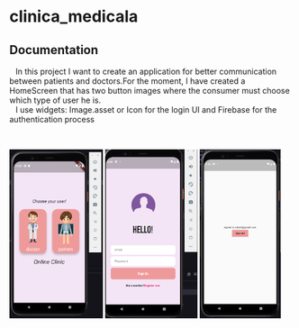 # clinica_medicala

## Documentation

<p>
&ensp; In this project I want to create an application for better communication between patients and doctors.For the moment, I have created a HomeScreen that has two button images where the consumer must choose which type of user he is.<br>
&ensp; I use widgets: Image.asset or Icon for the login UI and Firebase for the authentication process
</p><br>

<p float="left">
<img src = 'assets/readme/ss_HomeScreen.png' whidth = 100 height = 300>
<img src = 'assets/readme/ss1.png' whidth = 100 height = 300>
<img src = 'assets/readme/ss4.png' whidth = 100 height = 300>
</p>




